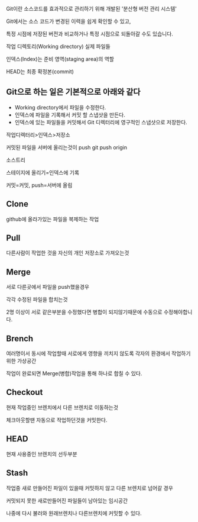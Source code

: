 Git이란 소스코드를 효과적으로 관리하기 위해 개발된 '분산형 버전 관리 시스템'

Git에서는 소스 코드가 변경된 이력을 쉽게 확인할 수 있고, 

특정 시점에 저장된 버전과 비교하거나 특정 시점으로 되돌아갈 수도 있습니다.

작업 디렉토리(Working directory) 실제 파일들

인덱스(Index)는 준비 영역(staging area)의 역할

HEAD는 최종 확정본(commit)

Git으로 하는 일은 기본적으로 아래와 같다
--------------------
- Working directory에서 파일을 수정한다.
- 인덱스에 파일을 기록해서 커밋 할 스냅샷을 만든다.
- 인덱스에 있는 파일들을 커밋해서 Git 디렉터리에 영구적인 스냅샷으로 저장한다.

작업디렉터리>인덱스>저장소

커밋된 파일을 서버에 올리는것이 push
git push origin <master>

소스트리

스테이지에 올리기=인덱스에 기록

커밋=커밋, push=서버에 올림

Clone
------------
github에 올라가있는 파일을 복제하는 작업

Pull
------
다른사람이 작업한 것을 자신의 개인 저장소로 가져오는것

Merge
-------
서로 다른곳에서 파일을 push했을경우

각각 수정된 파일을 합치는것

2명 이상이 서로 같은부분을 수정했다면 병합이 되지않기때문에 수동으로 수정해야합니다.


Brench
--------
여러명이서 동시에 작업할때 서로에게 영향을 끼치지 않도록 각자의 환경에서 작업하기위한 가상공간

작업이 완료되면 Merge(병합)작업을 통해 하나로 합칠 수 있다.

Checkout
--------

현재 작업중인 브렌치에서 다른 브렌치로 이동하는것

체크아웃할땐 자동으로 작업하던것을 커밋한다.

HEAD
--------------
현재 사용중인 브렌치의 선두부분

Stash
-------
작업중 새로 만들어진 파일이 있을때 커밋하지 않고 다른 브렌치로 넘어갈 경우

커밋되지 못한 새로만들어진 파일들이 남아있는 임시공간

나중에 다시 불러와 원래브렌치나 다른브렌치에 커밋할 수 있다.
